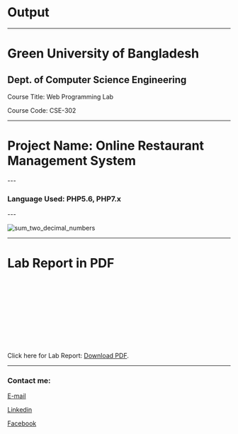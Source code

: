 
# Output


---
<h1>Green University of Bangladesh </h1>

<h2>Dept. of Computer Science Engineering</h2>

<p>Course Title: Web Programming Lab</p>
<p>Course Code: CSE-302</p>

---

 <h1>Project Name: Online Restaurant Management System</h1>
---



 <h3>Language Used: PHP5.6, PHP7.x</h3>
---



<img src="sum_two_decimal_numbers.JPG"
     alt="sum_two_decimal_numbers"/>

---










<h1 id="test-title">Lab Report in PDF</h1>

<object data="loremipsum.pdf#page=2" type="application/pdf" width="700px" height="700px">
    <embed src="loremipsum.pdf#page=2">
        <p>Click here for Lab Report: <a href="Lab_Report.pdf">Download PDF</a>.</p>
    </embed>
</object>

---









<!-- all link is here -->


### Contact me:

[E-mail](tanvirpoly@gmail.com)

[Linkedin]( https://www.linkedin.com/in/tanvirx/)

[Facebook]( https://www.facebook.com/tanvirfbid)

